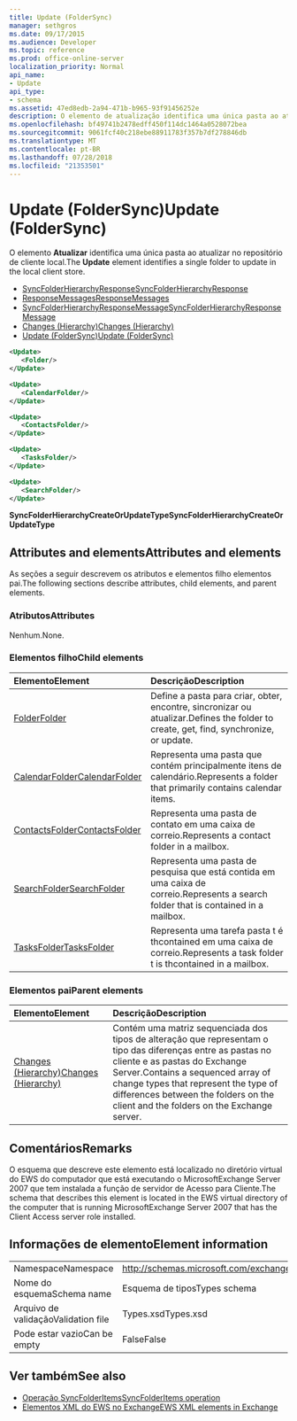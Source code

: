 ```yaml
---
title: Update (FolderSync)
manager: sethgros
ms.date: 09/17/2015
ms.audience: Developer
ms.topic: reference
ms.prod: office-online-server
localization_priority: Normal
api_name:
- Update
api_type:
- schema
ms.assetid: 47ed8edb-2a94-471b-b965-93f91456252e
description: O elemento de atualização identifica uma única pasta ao atualizar no repositório de cliente local.
ms.openlocfilehash: bf49741b2478edff450f114dc1464a0528072bea
ms.sourcegitcommit: 9061fcf40c218ebe88911783f357b7df278846db
ms.translationtype: MT
ms.contentlocale: pt-BR
ms.lasthandoff: 07/28/2018
ms.locfileid: "21353501"
---
```

# <a name="update-foldersync"></a><span data-ttu-id="9aaf9-103">Update (FolderSync)</span><span class="sxs-lookup"><span data-stu-id="9aaf9-103">Update (FolderSync)</span></span>

<span data-ttu-id="9aaf9-104">O elemento **Atualizar** identifica uma única pasta ao atualizar no repositório de cliente local.</span><span class="sxs-lookup"><span data-stu-id="9aaf9-104">The **Update** element identifies a single folder to update in the local client store.</span></span> 
  
- [<span data-ttu-id="9aaf9-105">SyncFolderHierarchyResponse</span><span class="sxs-lookup"><span data-stu-id="9aaf9-105">SyncFolderHierarchyResponse</span></span>](syncfolderhierarchyresponse.md) 
- [<span data-ttu-id="9aaf9-106">ResponseMessages</span><span class="sxs-lookup"><span data-stu-id="9aaf9-106">ResponseMessages</span></span>](responsemessages.md) 
- [<span data-ttu-id="9aaf9-107">SyncFolderHierarchyResponseMessage</span><span class="sxs-lookup"><span data-stu-id="9aaf9-107">SyncFolderHierarchyResponseMessage</span></span>](syncfolderhierarchyresponsemessage.md)  
- [<span data-ttu-id="9aaf9-108">Changes (Hierarchy)</span><span class="sxs-lookup"><span data-stu-id="9aaf9-108">Changes (Hierarchy)</span></span>](changes-hierarchy.md) 
- [<span data-ttu-id="9aaf9-109">Update (FolderSync)</span><span class="sxs-lookup"><span data-stu-id="9aaf9-109">Update (FolderSync)</span></span>](update-foldersync.md)
  
```xml
<Update>
   <Folder/>
</Update>
```

```xml
<Update>
   <CalendarFolder/>
</Update>
```

```xml
<Update>
   <ContactsFolder/>
</Update>
```

```xml
<Update>
   <TasksFolder/>
</Update>
```

```xml
<Update>
   <SearchFolder/>
</Update>
```

<span data-ttu-id="9aaf9-110">**SyncFolderHierarchyCreateOrUpdateType**</span><span class="sxs-lookup"><span data-stu-id="9aaf9-110">**SyncFolderHierarchyCreateOrUpdateType**</span></span>

## <a name="attributes-and-elements"></a><span data-ttu-id="9aaf9-111">Attributes and elements</span><span class="sxs-lookup"><span data-stu-id="9aaf9-111">Attributes and elements</span></span>

<span data-ttu-id="9aaf9-112">As seções a seguir descrevem os atributos e elementos filho elementos pai.</span><span class="sxs-lookup"><span data-stu-id="9aaf9-112">The following sections describe attributes, child elements, and parent elements.</span></span>
  
### <a name="attributes"></a><span data-ttu-id="9aaf9-113">Atributos</span><span class="sxs-lookup"><span data-stu-id="9aaf9-113">Attributes</span></span>

<span data-ttu-id="9aaf9-114">Nenhum.</span><span class="sxs-lookup"><span data-stu-id="9aaf9-114">None.</span></span>
  
### <a name="child-elements"></a><span data-ttu-id="9aaf9-115">Elementos filho</span><span class="sxs-lookup"><span data-stu-id="9aaf9-115">Child elements</span></span>

|<span data-ttu-id="9aaf9-116">**Elemento**</span><span class="sxs-lookup"><span data-stu-id="9aaf9-116">**Element**</span></span>|<span data-ttu-id="9aaf9-117">**Descrição**</span><span class="sxs-lookup"><span data-stu-id="9aaf9-117">**Description**</span></span>|
|:-----|:-----|
|[<span data-ttu-id="9aaf9-118">Folder</span><span class="sxs-lookup"><span data-stu-id="9aaf9-118">Folder</span></span>](folder.md) <br/> |<span data-ttu-id="9aaf9-119">Define a pasta para criar, obter, encontre, sincronizar ou atualizar.</span><span class="sxs-lookup"><span data-stu-id="9aaf9-119">Defines the folder to create, get, find, synchronize, or update.</span></span>  <br/> |
|[<span data-ttu-id="9aaf9-120">CalendarFolder</span><span class="sxs-lookup"><span data-stu-id="9aaf9-120">CalendarFolder</span></span>](calendarfolder.md) <br/> |<span data-ttu-id="9aaf9-121">Representa uma pasta que contém principalmente itens de calendário.</span><span class="sxs-lookup"><span data-stu-id="9aaf9-121">Represents a folder that primarily contains calendar items.</span></span>  <br/> |
|[<span data-ttu-id="9aaf9-122">ContactsFolder</span><span class="sxs-lookup"><span data-stu-id="9aaf9-122">ContactsFolder</span></span>](contactsfolder.md) <br/> |<span data-ttu-id="9aaf9-123">Representa uma pasta de contato em uma caixa de correio.</span><span class="sxs-lookup"><span data-stu-id="9aaf9-123">Represents a contact folder in a mailbox.</span></span>  <br/> |
|[<span data-ttu-id="9aaf9-124">SearchFolder</span><span class="sxs-lookup"><span data-stu-id="9aaf9-124">SearchFolder</span></span>](searchfolder.md) <br/> |<span data-ttu-id="9aaf9-125">Representa uma pasta de pesquisa que está contida em uma caixa de correio.</span><span class="sxs-lookup"><span data-stu-id="9aaf9-125">Represents a search folder that is contained in a mailbox.</span></span>  <br/> |
|[<span data-ttu-id="9aaf9-126">TasksFolder</span><span class="sxs-lookup"><span data-stu-id="9aaf9-126">TasksFolder</span></span>](tasksfolder.md) <br/> |<span data-ttu-id="9aaf9-127">Representa uma tarefa pasta t é thcontained em uma caixa de correio.</span><span class="sxs-lookup"><span data-stu-id="9aaf9-127">Represents a task folder t is thcontained in a mailbox.</span></span>  <br/> |
   
### <a name="parent-elements"></a><span data-ttu-id="9aaf9-128">Elementos pai</span><span class="sxs-lookup"><span data-stu-id="9aaf9-128">Parent elements</span></span>

|<span data-ttu-id="9aaf9-129">**Elemento**</span><span class="sxs-lookup"><span data-stu-id="9aaf9-129">**Element**</span></span>|<span data-ttu-id="9aaf9-130">**Descrição**</span><span class="sxs-lookup"><span data-stu-id="9aaf9-130">**Description**</span></span>|
|:-----|:-----|
|[<span data-ttu-id="9aaf9-131">Changes (Hierarchy)</span><span class="sxs-lookup"><span data-stu-id="9aaf9-131">Changes (Hierarchy)</span></span>](changes-hierarchy.md) <br/> |<span data-ttu-id="9aaf9-132">Contém uma matriz sequenciada dos tipos de alteração que representam o tipo das diferenças entre as pastas no cliente e as pastas do Exchange Server.</span><span class="sxs-lookup"><span data-stu-id="9aaf9-132">Contains a sequenced array of change types that represent the type of differences between the folders on the client and the folders on the Exchange server.</span></span>  <br/> |
   
## <a name="remarks"></a><span data-ttu-id="9aaf9-133">Comentários</span><span class="sxs-lookup"><span data-stu-id="9aaf9-133">Remarks</span></span>

<span data-ttu-id="9aaf9-134">O esquema que descreve este elemento está localizado no diretório virtual do EWS do computador que está executando o MicrosoftExchange Server 2007 que tem instalada a função de servidor de Acesso para Cliente.</span><span class="sxs-lookup"><span data-stu-id="9aaf9-134">The schema that describes this element is located in the EWS virtual directory of the computer that is running MicrosoftExchange Server 2007 that has the Client Access server role installed.</span></span>
  
## <a name="element-information"></a><span data-ttu-id="9aaf9-135">Informações de elemento</span><span class="sxs-lookup"><span data-stu-id="9aaf9-135">Element information</span></span>

|||
|:-----|:-----|
|<span data-ttu-id="9aaf9-136">Namespace</span><span class="sxs-lookup"><span data-stu-id="9aaf9-136">Namespace</span></span>  <br/> |http://schemas.microsoft.com/exchange/services/2006/types  <br/> |
|<span data-ttu-id="9aaf9-137">Nome do esquema</span><span class="sxs-lookup"><span data-stu-id="9aaf9-137">Schema name</span></span>  <br/> |<span data-ttu-id="9aaf9-138">Esquema de tipos</span><span class="sxs-lookup"><span data-stu-id="9aaf9-138">Types schema</span></span>  <br/> |
|<span data-ttu-id="9aaf9-139">Arquivo de validação</span><span class="sxs-lookup"><span data-stu-id="9aaf9-139">Validation file</span></span>  <br/> |<span data-ttu-id="9aaf9-140">Types.xsd</span><span class="sxs-lookup"><span data-stu-id="9aaf9-140">Types.xsd</span></span>  <br/> |
|<span data-ttu-id="9aaf9-141">Pode estar vazio</span><span class="sxs-lookup"><span data-stu-id="9aaf9-141">Can be empty</span></span>  <br/> |<span data-ttu-id="9aaf9-142">False</span><span class="sxs-lookup"><span data-stu-id="9aaf9-142">False</span></span>  <br/> |
   
## <a name="see-also"></a><span data-ttu-id="9aaf9-143">Ver também</span><span class="sxs-lookup"><span data-stu-id="9aaf9-143">See also</span></span>

- [<span data-ttu-id="9aaf9-144">Operação SyncFolderItems</span><span class="sxs-lookup"><span data-stu-id="9aaf9-144">SyncFolderItems operation</span></span>](syncfolderitems-operation.md)
- [<span data-ttu-id="9aaf9-145">Elementos XML do EWS no Exchange</span><span class="sxs-lookup"><span data-stu-id="9aaf9-145">EWS XML elements in Exchange</span></span>](ews-xml-elements-in-exchange.md)


